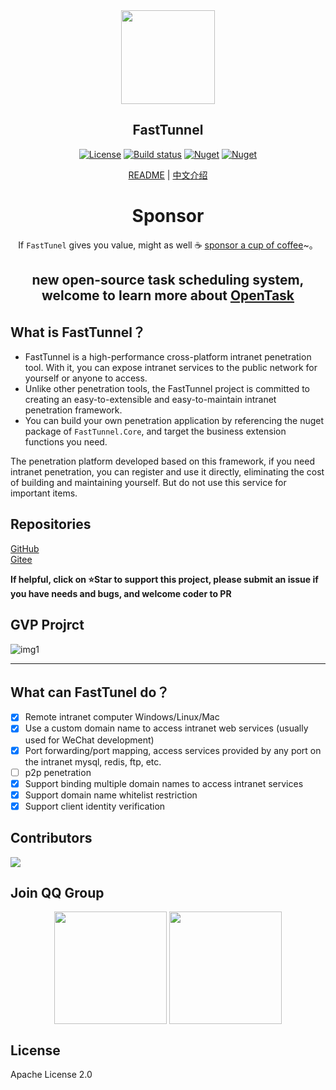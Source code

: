<div align="center">
  
<img src="images/logo.png" width="150" align=center />

## FastTunnel
[![License](https://img.shields.io/badge/license-Apache%202-green.svg)](https://www.apache.org/licenses/LICENSE-2.0)
[![Build status](https://github.com/anjoy8/blog.core/workflows/.NET%20Core/badge.svg)](https://github.com/SpringHgui/FastTunnel/actions)
[![Nuget](https://img.shields.io/nuget/v/FastTunnel.Core)](https://www.nuget.org/packages/FastTunnel.Core/)
[![Nuget](https://img.shields.io/nuget/dt/FastTunnel.Core)](https://www.nuget.org/packages/FastTunnel.Core/)

[README](README.md) | [中文介绍](README_zh.md)  

</div>


<div align="center">

# Sponsor
If `FastTunel` gives you value, might as well ☕ [sponsor a cup of coffee](https://afdian.net/a/gui_h/plan)~。  

## new open-source task scheduling system, welcome to learn more about [OpenTask](https://github.com/SpringHgui/OpenTask)

</div>


## What is FastTunnel？
- FastTunnel is a high-performance cross-platform intranet penetration tool. With it, you can expose intranet services to the public network for yourself or anyone to access.
- Unlike other penetration tools, the FastTunnel project is committed to creating an easy-to-extensible and easy-to-maintain intranet penetration framework.
- You can build your own penetration application by referencing the nuget package of `FastTunnel.Core`, and target the business extension functions you need.

The penetration platform developed based on this framework, if you need intranet penetration, you can register and use it directly, eliminating the cost of building and maintaining yourself.
But do not use this service for important items.

## Repositories

[GitHub](https://github.com/SpringHgui/FastTunnel)  
[Gitee](https://gitee.com/Hgui/FastTunnel)

**If helpful, click on ⭐Star to support this project, please submit an issue if you have needs and bugs, and welcome coder to PR**

## GVP Projrct

![img1](images/gvp.png)
***

## What can FastTunel do？
- [x] Remote intranet computer Windows/Linux/Mac
- [x] Use a custom domain name to access intranet web services (usually used for WeChat development)
- [x] Port forwarding/port mapping, access services provided by any port on the intranet mysql, redis, ftp, etc.
- [ ] p2p penetration
- [x] Support binding multiple domain names to access intranet services
- [x] Support domain name whitelist restriction
- [x] Support client identity verification
 
## Contributors
<a href = "https://github.com/FastTunnel/FastTunnel/graphs/contributors">
  <img src = "https://contrib.rocks/image?repo=FastTunnel/FastTunnel"/>
</a>
 
## Join QQ Group

<div align="center">
  <img src="images/qqgroup.png" width="180" align=center />
  <img src="images/FastTunnel-2.png" width="180" align=center />
</div>

## License
Apache License 2.0
